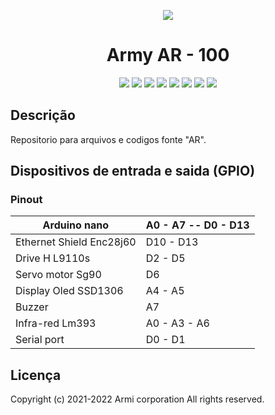 <p align="center">
  <img src="https://user-images.githubusercontent.com/66965698/155249471-f8534194-d033-4d86-92fe-ba95b5cd3d74.png" />
</p>

<h1 align="center">Army AR - 100</h1>

<p align="center">
<img src="https://img.shields.io/badge/C%2B%2B-00599C?style=for-the-badge&logo=c%2B%2B&logoColor=white"></img>
<img src="https://img.shields.io/badge/Python-14354C?style=for-the-badge&logo=python&logoColor=white"></img>
<img src="https://img.shields.io/badge/HTML5-E34F26?style=for-the-badge&logo=html5&logoColor=white"></img>
<img src="https://img.shields.io/badge/CSS3-1572B6?style=for-the-badge&logo=css3&logoColor=white"></img>
<img src="https://img.shields.io/badge/JavaScript-F7DF1E?style=for-the-badge&logo=javascript&logoColor=black"></img>
<img src="https://img.shields.io/badge/MySQL-00000F?style=for-the-badge&logo=mysql&logoColor=white"></img>
<img src="https://img.shields.io/badge/Git-E34F26?style=for-the-badge&logo=git&logoColor=white"></img>
<img src="https://img.shields.io/badge/GitHub-100000?style=for-the-badge&logo=github&logoColor=white"></img>
  
</p>

<h2>Descrição</h2>

<p>Repositorio para arquivos e codigos fonte "AR".</p>

<h2>Dispositivos de entrada e saida (GPIO)</h2>

<h3>Pinout</h3>

|Arduino nano|A0 - A7 -- D0 - D13|
|---|---|
|Ethernet Shield Enc28j60|D10 - D13|
|Drive H L9110s|D2 - D5|
|Servo motor Sg90|D6|
|Display Oled SSD1306|A4 - A5|
|Buzzer|A7|
|Infra-red Lm393|A0 - A3 - A6|
|Serial port|D0 - D1|

<h2>Licença</h2>
<p>Copyright (c) 2021-2022 Armi corporation All rights reserved.</p>
